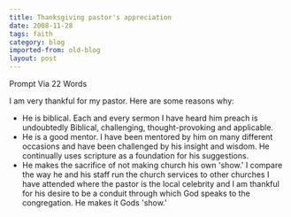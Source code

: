 ```yaml
---
title: Thanksgiving pastor's appreciation
date: 2008-11-28
tags: faith
category: blog
imported-from: old-blog
layout: post
---
```


Prompt Via 22 Words

I am very thankful for my pastor. Here are some reasons why:

- He is biblical. Each and every sermon I have heard him preach is undoubtedly Biblical, challenging, thought-provoking and applicable.
- He is a good mentor. I have been mentored by him on many different occasions and have been challenged by his insight and wisdom. He continually uses scripture as a foundation for his suggestions.
- He makes the sacrifice of not making church his own 'show.' I compare the way he and his staff run the church services to other churches I have attended where the pastor is the local celebrity and I am thankful for his desire to be a conduit through which God speaks to the congregation. He makes it Gods 'show.'


